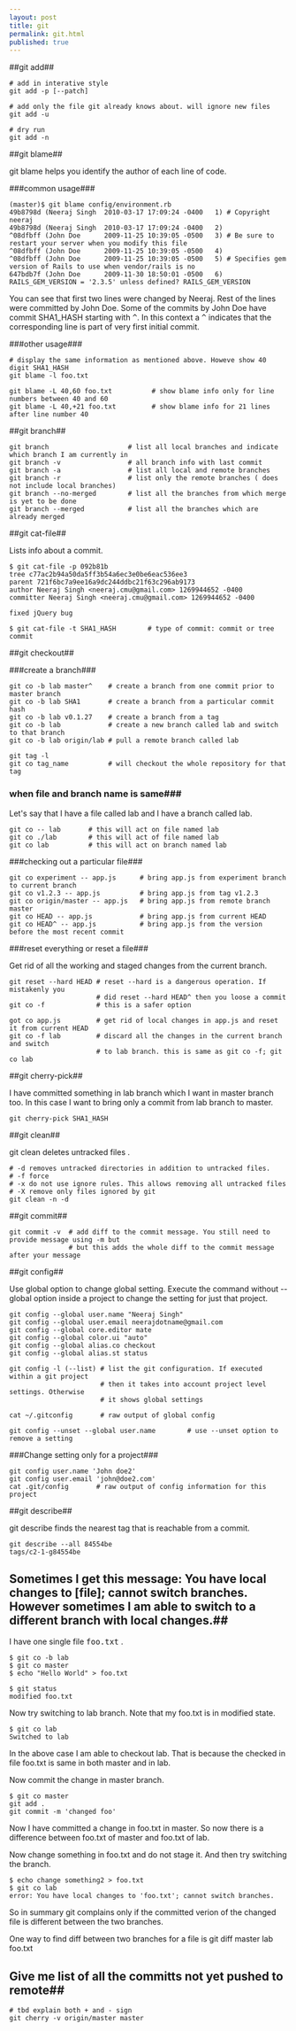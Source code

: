 ```yaml
---
layout: post
title: git
permalink: git.html
published: true
---
```


##git add##

    # add in interative style
    git add -p [--patch]                        

    # add only the file git already knows about. will ignore new files
    git add -u                             

    # dry run
    git add -n                             

##git blame##

git blame helps you identify the author of each line of code.

###common usage###

    (master)$ git blame config/environment.rb 
    49b8798d (Neeraj Singh  2010-03-17 17:09:24 -0400   1) # Copyright neeraj
    49b8798d (Neeraj Singh  2010-03-17 17:09:24 -0400   2) 
    ^08dfbff (John Doe      2009-11-25 10:39:05 -0500   3) # Be sure to restart your server when you modify this file
    ^08dfbff (John Doe      2009-11-25 10:39:05 -0500   4) 
    ^08dfbff (John Doe      2009-11-25 10:39:05 -0500   5) # Specifies gem version of Rails to use when vendor/rails is no
    647bdb7f (John Doe      2009-11-30 18:50:01 -0500   6) RAILS_GEM_VERSION = '2.3.5' unless defined? RAILS_GEM_VERSION

You can see that first two lines were changed by Neeraj. Rest of the lines were committed by John Doe. Some of the commits by John Doe have commit SHA1_HASH starting with <tt>^</tt>. In this context a <tt>^</tt> indicates that the corresponding line is part of very first initial commit.

###other usage###

    # display the same information as mentioned above. Howeve show 40 digit SHA1_HASH
    git blame -l foo.txt                
    
    git blame -L 40,60 foo.txt          # show blame info only for line numbers between 40 and 60
    git blame -L 40,+21 foo.txt         # show blame info for 21 lines after line number 40

##git branch##

    git branch                    # list all local branches and indicate which branch I am currently in
    git branch -v                 # all branch info with last commit
    git branch -a                 # list all local and remote branches
    git branch -r                 # list only the remote branches ( does not include local branches)
    git branch --no-merged        # list all the branches from which merge is yet to be done
    git branch --merged           # list all the branches which are already merged

##git cat-file##

Lists info about a commit.

    $ git cat-file -p 092b81b
    tree c77ac2b94a50da5ff3b54a6ec3e0be6eac536ee3
    parent 721f6bc7a9ee16a9dc244ddbc21f63c296ab9173
    author Neeraj Singh <neeraj.cmu@gmail.com> 1269944652 -0400
    committer Neeraj Singh <neeraj.cmu@gmail.com> 1269944652 -0400

    fixed jQuery bug

    $ git cat-file -t SHA1_HASH        # type of commit: commit or tree
    commit

##git checkout##

###create a branch###

    git co -b lab master^    # create a branch from one commit prior to master branch
    git co -b lab SHA1       # create a branch from a particular commit hash
    git co -b lab v0.1.27    # create a branch from a tag
    git co -b lab            # create a new branch called lab and switch to that branch
    git co -b lab origin/lab # pull a remote branch called lab

    git tag -l
    git co tag_name          # will checkout the whole repository for that tag



### when file and branch name is same###

Let's say that I have a file called lab and I have a branch called lab.

    git co -- lab       # this will act on file named lab
    git co ./lab        # this will act of file named lab
    git co lab          # this will act on branch named lab

###checking out a particular file###

    git co experiment -- app.js      # bring app.js from experiment branch to current branch
    git co v1.2.3 -- app.js          # bring app.js from tag v1.2.3
    git co origin/master -- app.js   # bring app.js from remote branch master
    git co HEAD -- app.js            # bring app.js from current HEAD
    git co HEAD^ -- app.js           # bring app.js from the version before the most recent commit

###reset everything or reset a file###

Get rid of all the working and staged changes from the current branch.

    git reset --hard HEAD # reset --hard is a dangerous operation. If mistakenly you 
                          # did reset --hard HEAD^ then you loose a commit
    git co -f             # this is a safer option 

    got co app.js         # get rid of local changes in app.js and reset it from current HEAD
    git co -f lab         # discard all the changes in the current branch and switch 
                          # to lab branch. this is same as git co -f; git co lab

##git cherry-pick##

I have committed something in lab branch which I want in master branch too. In this case I want to bring only a commit from lab branch to master.

    git cherry-pick SHA1_HASH


##git clean##

git clean deletes untracked files .

    # -d removes untracked directories in addition to untracked files.
    # -f force
    # -x do not use ignore rules. This allows removing all untracked files
    # -X remove only files ignored by git
    git clean -n -d

##git commit##

    git commit -v  # add diff to the commit message. You still need to provide message using -m but
                   # but this adds the whole diff to the commit message after your message


##git config##

Use global option to change global setting. Execute the command without --global option inside a project to change the setting for just that project.

    git config --global user.name "Neeraj Singh"
    git config --global user.email neerajdotname@gmail.com
    git config --global core.editor mate
    git config --global color.ui "auto"
    git config --global alias.co checkout
    git config --global alias.st status

    git config -l (--list) # list the git configuration. If executed within a git project
                           # then it takes into account project level settings. Otherwise
                           # it shows global settings

    cat ~/.gitconfig       # raw output of global config 

    git config --unset --global user.name        # use --unset option to remove a setting

###Change setting only for a project###

    git config user.name 'John doe2'
    git config user.email 'john@doe2.com'
    cat .git/config       # raw output of config information for this project


##git describe##

git describe finds the nearest tag that is reachable from a commit.

    git describe --all 84554be
    tags/c2-1-g84554be



## Sometimes I get this message: You have local changes to [file]; cannot switch branches. However sometimes I am able to switch to a different branch with local changes.##

I have one single file <tt>foo.txt</tt> .

    $ git co -b lab
    $ git co master
    $ echo "Hello World" > foo.txt

    $ git status
    modified foo.txt

Now try switching to lab branch. Note that my foo.txt is in modified state.

    $ git co lab  
    Switched to lab

In the above case I am able to checkout lab. That is because the checked in file foo.txt is same in both master and in lab.

Now commit the change in master branch.

    $ git co master
    git add .
    git commit -m 'changed foo'

Now I have committed a change in foo.txt in master. So now there is a difference between foo.txt of master and foo.txt of lab.

Now change something in foo.txt and do not stage it. And then try switching the branch.

    $ echo change something2 > foo.txt
    $ git co lab
    error: You have local changes to 'foo.txt'; cannot switch branches.

So in summary git complains only if the committed verion of the changed file is different between the two branches. 

One way to find diff between two branches for a file is
    git diff master lab foo.txt




## Give me list of all the committs not yet pushed to remote##

    # tbd explain both + and - sign
    git cherry -v origin/master master


